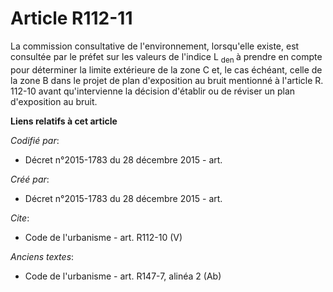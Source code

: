 # Article R112-11

La commission consultative de l'environnement, lorsqu'elle existe, est consultée par le préfet sur les valeurs de l'indice L
  <sub>den </sub>à prendre en compte pour déterminer la limite extérieure de la zone C et, le cas échéant, celle de la zone B
dans le projet de plan d'exposition au bruit mentionné à l'article R. 112-10 avant qu'intervienne la décision d'établir ou de
réviser un plan d'exposition au bruit.

**Liens relatifs à cet article**

_Codifié par_:

  - Décret n°2015-1783 du 28 décembre 2015 - art.

_Créé par_:

  - Décret n°2015-1783 du 28 décembre 2015 - art.

_Cite_:

  - Code de l'urbanisme - art. R112-10 (V)

_Anciens textes_:

  - Code de l'urbanisme - art. R147-7, alinéa 2 (Ab)
